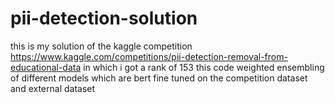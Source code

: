 # pii-detection-solution
this is my solution of the kaggle competition https://www.kaggle.com/competitions/pii-detection-removal-from-educational-data in which i got a rank of 153 this code weighted ensembling of different models which are bert fine tuned on the competition dataset and external dataset 
